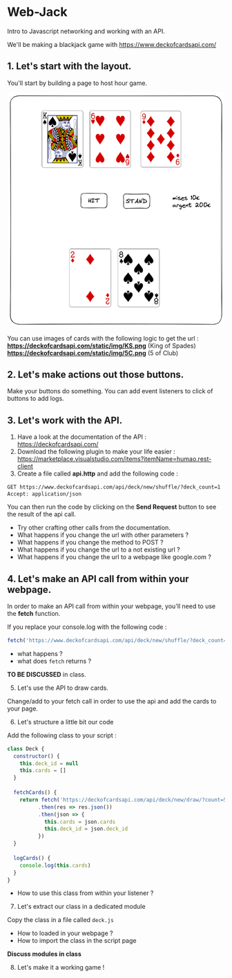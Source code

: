 # Web-Jack

Intro to Javascript networking and working with an API.

We'll be making a blackjack game with https://www.deckofcardsapi.com/

## 1. Let's start with the layout.

You'll start by building a page to host hour game.

![img.png](img.png)

You can use images of cards with the following logic to get the url :
**https://deckofcardsapi.com/static/img/KS.png** (King of Spades)
**https://deckofcardsapi.com/static/img/5C.png** (5 of Club)

## 2. Let's make actions out those buttons.

Make your buttons do something. You can add event listeners to click of buttons to add logs.

## 3. Let's work with the API.

1. Have a look at the documentation of the API : https://deckofcardsapi.com/
2. Download the following plugin to make your life easier : https://marketplace.visualstudio.com/items?itemName=humao.rest-client
3. Create a file called **api.http** and add the following code :

```http
GET https://www.deckofcardsapi.com/api/deck/new/shuffle/?deck_count=1
Accept: application/json
```

You can then run the code by clicking on the **Send Request** button to see the result of the api call.

* Try other crafting other calls from the documentation.
* What happens if you change the url with other parameters ?
* What happens if you change the method to POST ?
* What happens if you change the url to a not existing url ?
* What happens if you change the url to a webpage like google.com ?

## 4. Let's make an API call from within your webpage.

In order to make an API call from within your webpage, you'll need to use the **fetch** function.

If you replace your console.log with the following code :

```javascript
fetch('https://www.deckofcardsapi.com/api/deck/new/shuffle/?deck_count=1')
```

* what happens ?
* what does `fetch` returns ?

**TO BE DISCUSSED** in class.

5. Let's use the API to draw cards.

Change/add to your fetch call in order to use the api and add the cards to your page.

6. Let's structure a little bit our code

Add the following class to your script :
```javascript
class Deck {
  constructor() {
    this.deck_id = null
    this.cards = []
  }

  fetchCards() {
    return fetch('https://deckofcardsapi.com/api/deck/new/draw/?count=52')
          .then(res => res.json())
          .then(json => {
            this.cards = json.cards
            this.deck_id = json.deck_id
          })
  }

  logCards() {
    console.log(this.cards)
  }
}
```

* How to use this class from within your listener ?

7. Let's extract our class in a dedicated module

Copy the class in a file called `deck.js`

* How to loaded in your webpage ?
* How to import the class in the script page

**Discuss modules in class**

8. Let's make it a working game !


